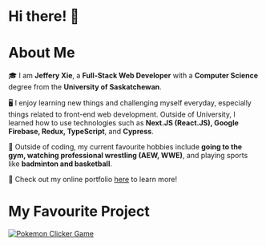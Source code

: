 # Hi there! 👋

# About Me 
🎓 I am **Jeffery Xie**, a **Full-Stack Web Developer** with a **Computer Science** degree from the **University of Saskatchewan**.
<br />

🖥 I enjoy learning new things and challenging myself everyday, especially things related to front-end web development. Outside of University, I learned how to use technologies such as **Next.JS (React.JS), Google Firebase, Redux, TypeScript**, and **Cypress**.
<br />

🏸 Outside of coding, my current favourite hobbies include **going to the gym, watching professional wrestling (AEW, WWE)**, and playing sports like **badminton and basketball**. 

💠 Check out my online portfolio [here](https://jefferyxie.netlify.app/) to learn more!
<br />

# My Favourite Project
[![Pokemon Clicker Game](https://user-images.githubusercontent.com/73203729/181860151-81201c7b-9a80-4371-93f4-9b3d49b24737.png)](https://heropokemon.web.app)
